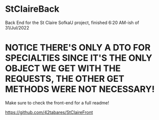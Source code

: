 # StClaireBack

Back End for the St Claire SofkaU project, finished 6:20 AM-ish of 31/Jul/2022  

# NOTICE THERE'S ONLY A DTO FOR SPECIALTIES SINCE IT'S THE ONLY OBJECT WE GET WITH THE REQUESTS, THE OTHER GET METHODS WERE NOT NECESSARY!

Make sure to check the front-end for a full readme!

https://github.com/42tabares/StClaireFront
